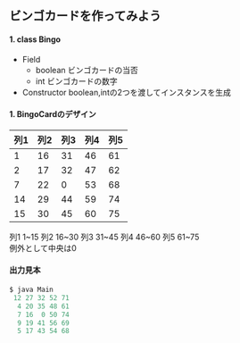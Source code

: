 ## ビンゴカードを作ってみよう

#### 1. class Bingo
- Field
	- boolean ビンゴカードの当否
	- int ビンゴカードの数字
- Constructor
	boolean,intの2つを渡してインスタンスを生成

#### 1. BingoCardのデザイン

|列1|列2|列3|列4|列5|
|---|---|---|---|---|
|1|16|31|46|61|
|2|17|32|47|62|
|7|22|0|53|68|
|14|29|44|59|74|
|15|30|45|60|75|
列1 1~15
列2 16~30
列3 31~45
列4 46~60
列5 61~75  
例外として中央は0

#### 出力見本
~~~java
$ java Main
 12 27 32 52 71
  4 20 35 48 61
  7 16  0 50 74
  9 19 41 56 69
  5 17 43 54 68
~~~
